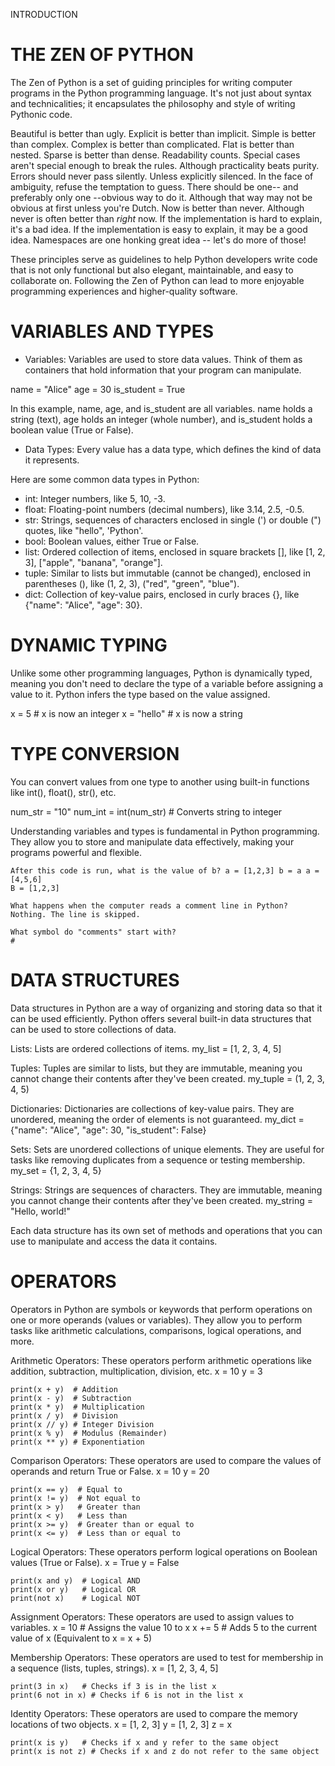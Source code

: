 INTRODUCTION	

# THE ZEN OF PYTHON 
	
The Zen of Python is a set of guiding principles for writing computer programs in the Python programming language. 
It's not just about syntax and technicalities; it encapsulates the philosophy and style of writing Pythonic code. 

Beautiful is better than ugly.
Explicit is better than implicit.
Simple is better than complex.
Complex is better than complicated.
Flat is better than nested.
Sparse is better than dense.
Readability counts.
Special cases aren't special enough to break the rules.
Although practicality beats purity.
Errors should never pass silently.
Unless explicitly silenced.
In the face of ambiguity, refuse the temptation to guess.
There should be one-- and preferably only one --obvious way to do it.
Although that way may not be obvious at first unless you're Dutch.
Now is better than never.
Although never is often better than *right* now.
If the implementation is hard to explain, it's a bad idea.
If the implementation is easy to explain, it may be a good idea.
Namespaces are one honking great idea -- let's do more of those!

These principles serve as guidelines to help Python developers write code that is not only functional but also elegant, maintainable, and easy to collaborate on. 
Following the Zen of Python can lead to more enjoyable programming experiences and higher-quality software.

# VARIABLES AND TYPES
- Variables:
Variables are used to store data values. Think of them as containers that hold information that your program can manipulate. 

name = "Alice"
age = 30
is_student = True

In this example, name, age, and is_student are all variables. name holds a string (text), age holds an integer (whole number), and is_student holds a boolean value (True or False).

- Data Types:
Every value has a data type, which defines the kind of data it represents. 

Here are some common data types in Python:
- int: Integer numbers, like 5, 10, -3.
- float: Floating-point numbers (decimal numbers), like 3.14, 2.5, -0.5.
- str: Strings, sequences of characters enclosed in single (') or double (") quotes, like "hello", 'Python'.
- bool: Boolean values, either True or False.
- list: Ordered collection of items, enclosed in square brackets [], like [1, 2, 3], ["apple", "banana", "orange"].
- tuple: Similar to lists but immutable (cannot be changed), enclosed in parentheses (), like (1, 2, 3), ("red", "green", "blue").
- dict: Collection of key-value pairs, enclosed in curly braces {}, like {"name": "Alice", "age": 30}.

# DYNAMIC TYPING
Unlike some other programming languages, Python is dynamically typed, meaning you don't need to declare the type of a variable before assigning a value to it. 
Python infers the type based on the value assigned. 

x = 5  # x is now an integer
x = "hello"  # x is now a string

# TYPE CONVERSION 
You can convert values from one type to another using built-in functions like int(), float(), str(), etc. 

num_str = "10"
num_int = int(num_str)  # Converts string to integer

Understanding variables and types is fundamental in Python programming. They allow you to store and manipulate data effectively, making your programs powerful and flexible.

	After this code is run, what is the value of b? a = [1,2,3] b = a a = [4,5,6]
	B = [1,2,3]

	What happens when the computer reads a comment line in Python?
	Nothing. The line is skipped. 
	
	What symbol do "comments" start with?
	#

# DATA STRUCTURES
Data structures in Python are a way of organizing and storing data so that it can be used efficiently. 
Python offers several built-in data structures that can be used to store collections of data.

Lists: Lists are ordered collections of items. 
	my_list = [1, 2, 3, 4, 5]

Tuples: Tuples are similar to lists, but they are immutable, meaning you cannot change their contents after they've been created. 
	my_tuple = (1, 2, 3, 4, 5)

Dictionaries: Dictionaries are collections of key-value pairs. They are unordered, meaning the order of elements is not guaranteed. 
	my_dict = {"name": "Alice", "age": 30, "is_student": False}

Sets: Sets are unordered collections of unique elements. They are useful for tasks like removing duplicates from a sequence or testing membership. 
	my_set = {1, 2, 3, 4, 5}

Strings: Strings are sequences of characters. They are immutable, meaning you cannot change their contents after they've been created. 
	my_string = "Hello, world!"

Each data structure has its own set of methods and operations that you can use to manipulate and access the data it contains.

# OPERATORS
Operators in Python are symbols or keywords that perform operations on one or more operands (values or variables). 
They allow you to perform tasks like arithmetic calculations, comparisons, logical operations, and more.

Arithmetic Operators: These operators perform arithmetic operations like addition, subtraction, multiplication, division, etc.
	x = 10
	y = 3

	print(x + y)  # Addition
	print(x - y)  # Subtraction
	print(x * y)  # Multiplication
	print(x / y)  # Division
	print(x // y) # Integer Division
	print(x % y)  # Modulus (Remainder)
	print(x ** y) # Exponentiation

Comparison Operators: These operators are used to compare the values of operands and return True or False.
	x = 10
	y = 20

	print(x == y)  # Equal to
	print(x != y)  # Not equal to
	print(x > y)   # Greater than
	print(x < y)   # Less than
	print(x >= y)  # Greater than or equal to
	print(x <= y)  # Less than or equal to

Logical Operators: These operators perform logical operations on Boolean values (True or False).
	x = True
	y = False
	
	print(x and y)  # Logical AND
	print(x or y)   # Logical OR
	print(not x)    # Logical NOT

Assignment Operators: These operators are used to assign values to variables.
	x = 10       # Assigns the value 10 to x
	x += 5      # Adds 5 to the current value of x (Equivalent to x = x + 5)

Membership Operators: These operators are used to test for membership in a sequence (lists, tuples, strings).
	x = [1, 2, 3, 4, 5]

	print(3 in x)   # Checks if 3 is in the list x
	print(6 not in x) # Checks if 6 is not in the list x

Identity Operators: These operators are used to compare the memory locations of two objects.
	x = [1, 2, 3]
	y = [1, 2, 3]
	z = x

	print(x is y)   # Checks if x and y refer to the same object
	print(x is not z) # Checks if x and z do not refer to the same object

